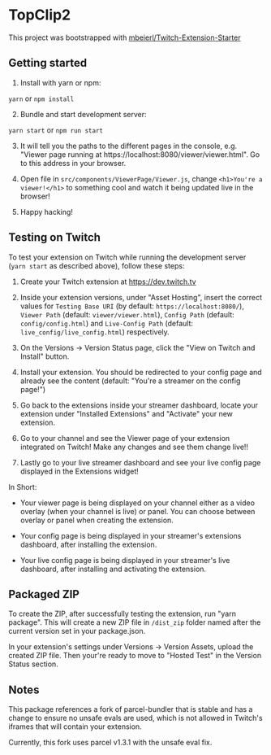 # TopClip2

This project was bootstrapped with [mbeierl/Twitch-Extension-Starter](https://github.com/mBeierl/twitch-extension-starter)

## Getting started

1. Install with yarn or npm:

`yarn` or `npm install`

2. Bundle and start development server:

`yarn start` or `npm run start`

3. It will tell you the paths to the different pages in the console, e.g. "Viewer page running at https://localhost:8080/viewer/viewer.html". Go to this address in your browser.

4. Open file in `src/components/ViewerPage/Viewer.js`, change `<h1>You're a viewer!</h1>` to something cool and watch it being updated live in the browser!

5. Happy hacking!

## Testing on Twitch

To test your extension on Twitch while running the development server (`yarn start` as described above), follow these steps:

1. Create your Twitch extension at https://dev.twitch.tv

2. Inside your extension versions, under "Asset Hosting", insert the correct values for `Testing Base URI` (by default: `https://localhost:8080/`), `Viewer Path` (default: `viewer/viewer.html`), `Config Path` (default: `config/config.html`) and `Live-Config Path` (default: `live_config/live_config.html`) respectively.

3. On the Versions -> Version Status page, click the "View on Twitch and Install" button.

4. Install your extension. You should be redirected to your config page and already see the content (default: "You're a streamer on the config page!")

5. Go back to the extensions inside your streamer dashboard, locate your extension under "Installed Extensions" and "Activate" your new extension.

6. Go to your channel and see the Viewer page of your extension integrated on Twitch! Make any changes and see them change live!!

7. Lastly go to your live streamer dashboard and see your live config page displayed in the Extensions widget!


In Short:

* Your viewer page is being displayed on your channel either as a video overlay (when your channel is live) or panel. You can choose between overlay or panel when creating the extension.

* Your config page is being displayed in your streamer's extensions dashboard, after installing the extension.

* Your live config page is being displayed in your streamer's live dashboard, after installing and activating the extension.

## Packaged ZIP

To create the ZIP, after successfully testing the extension, run "yarn package". This will create a new ZIP file in `/dist_zip` folder named after the current version set in your package.json.

In your extension's settings under Versions -> Version Assets, upload the created ZIP file. Then your're ready to move to "Hosted Test" in the Version Status section.

## Notes

This package references a fork of parcel-bundler that is stable and has a change to ensure no unsafe evals are used, which is not allowed in Twitch's iframes that will contain your extension.

Currently, this fork uses parcel v1.3.1 with the unsafe eval fix.